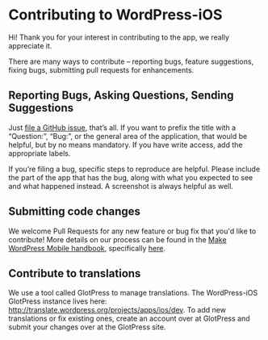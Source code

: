 # Contributing to WordPress-iOS

Hi! Thank you for your interest in contributing to the app, we really appreciate it.

There are many ways to contribute – reporting bugs, feature suggestions, fixing bugs, submitting pull requests for enhancements.

## Reporting Bugs, Asking Questions, Sending Suggestions

Just [file a GitHub issue](https://github.com/wordpress-mobile/WordPress-iOS/issues), that’s all. If you want to prefix the title with a “Question:”, “Bug:”, or the general area of the application, that would be helpful, but by no means mandatory. If you have write access, add the appropriate labels.

If you’re filing a bug, specific steps to reproduce are helpful. Please include the part of the app that has the bug, along with what you expected to see and what happened instead.  A screenshot is always helpful as well.

## Submitting code changes

We welcome Pull Requests for any new feature or bug fix that you'd like to contribute!  More details on our process can be found in the [Make WordPress Mobile handbook](https://make.wordpress.org/mobile/handbook/pathways/ios/), specifically [here](https://make.wordpress.org/mobile/handbook/pathways/ios/how-to-contribute/).

## Contribute to translations

We use a tool called GlotPress to manage translations. The WordPress-iOS GlotPress instance lives here: http://translate.wordpress.org/projects/apps/ios/dev. To add new translations or fix existing ones, create an account over at GlotPress and submit your changes over at the GlotPress site.
